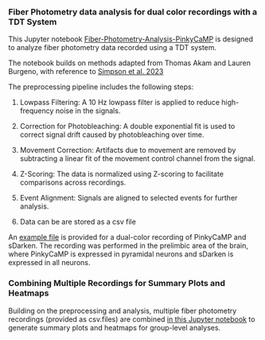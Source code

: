 ### Fiber Photometry data analysis for dual color recordings with a TDT System

This Jupyter notebook [Fiber-Photometry-Analysis-PinkyCaMP](Fiber-Photometry-Analysis-PinkyCaMP.ipynb) is designed to analyze fiber photometry data recorded using a TDT system.

The notebook builds on methods adapted from Thomas Akam and Lauren Burgeno, with reference to [Simpson et al. 2023](https://www.sciencedirect.com/science/article/pii/S0896627323008905)

The preprocessing pipeline includes the following steps:

1. Lowpass Filtering: A 10 Hz lowpass filter is applied to reduce high-frequency noise in the signals.

2. Correction for Photobleaching: A double exponential fit is used to correct signal drift caused by photobleaching over time.

3. Movement Correction: Artifacts due to movement are removed by subtracting a linear fit of the movement control channel from the signal.

4. Z-Scoring: The data is normalized using Z-scoring to facilitate comparisons across recordings.

5. Event Alignment: Signals are aligned to selected events for further analysis.
   
6. Data can be are stored as a csv file

An [example file](0934-241017-143128) is provided for a dual-color recording of PinkyCaMP and sDarken. 
The recording was performed in the prelimbic area of the brain, where PinkyCaMP is expressed in pyramidal neurons and sDarken is expressed in all neurons.

### Combining Multiple Recordings for Summary Plots and Heatmaps

Building on the preprocessing and analysis, multiple fiber photometry recordings (provided as csv.files) are combined [in this Jupyter notebook](Fiber-Photometry-combined-analysis.ipynb) to generate summary plots and heatmaps for group-level analyses. 


